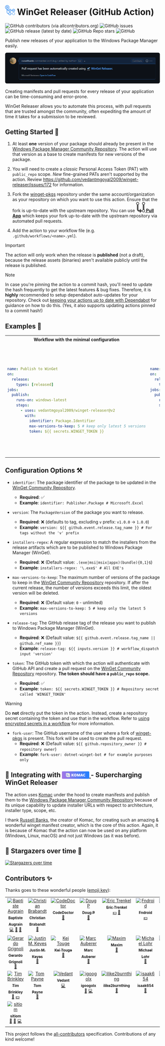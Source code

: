 <h1> <img src="https://github.com/vedantmgoyal2009/winget-releaser/blob/main/.github/github-actions-logo.png" width="32" height="32" alt="Logo" /> WinGet Releaser (GitHub Action) </h1>

![GitHub contributors (via allcontributors.org)][github-all-contributors-badge]
![GitHub issues][github-issues-badge]
![GitHub release (latest by date)][github-release-badge]
![GitHub Repo stars][github-repo-stars-badge]
![GitHub][github-license-badge]

Publish new releases of your application to the Windows Package Manager easily.

![pr-example-screenshot][pr-screenshot-image]

Creating manifests and pull requests for every release of your application can be time-consuming and error-prone.

WinGet Releaser allows you to automate this process, with pull requests that are trusted amongst the community, often
expediting the amount of time it takes for a submission to be reviewed.

## Getting Started 🚀

1. At least **one** version of your package should already be present in the
   [Windows Package Manager Community Repository][winget-pkgs-repo]. The action will use that version as a base to create manifests for new versions of the package.

2. You will need to create a _classic_ Personal Access Token (PAT) with `public_repo` scope. _New_ fine-grained PATs aren't supported by the action. Review https://github.com/vedantmgoyal2009/winget-releaser/issues/172 for information.

3. Fork the [winget-pkgs][winget-pkgs-repo] repository under the same account/organization as your repository on which
   you want to use this action. Ensure that the fork is up-to-date with the upstream repository. You can use **[<img src="https://github.com/vedantmgoyal2009/winget-releaser/blob/main/.github/pull-app-logo.svg" valign="bottom"/> Pull App][pull-app-auto-update-forks]** which keeps your fork up-to-date with the upstream repository via automated pull requests.

4. Add the action to your workflow file (e.g. `.github/workflows/<name>.yml`).

> [!IMPORTANT]
> The action will only work when the release is **published** (not a draft), because the release assets (binaries) aren't available publicly until the release is published.

> [!NOTE]
> In case you're pinning the action to a commit hash, you'll need to update the hash frequently to get the latest features & bug fixes. Therefore, it is **highly** recommended to setup dependabot auto-updates for your repository. Check out [keeping your actions up to date with Dependabot][dependabot-setup-guide] for guidance on how to do this. (Yes, it also supports updating actions pinned to a commit hash!)

## Examples 📝

<table>
<tr>
<th align="center"> Workflow with the minimal configuration </th>
<th align="center"> Workflow with a filter to only publish .exe files </th>
<th align="center"> Workflow to publish multiple packages </th>
<th align="center"> Workflow with implementation of custom package version </th>
</tr>
<tr>
<td>

```yaml
name: Publish to WinGet
on:
  release:
    types: [released]
jobs:
  publish:
    runs-on: windows-latest
    steps:
      - uses: vedantmgoyal2009/winget-releaser@v2
        with:
          identifier: Package.Identifier
          max-versions-to-keep: 5 # keep only latest 5 versions
          token: ${{ secrets.WINGET_TOKEN }}
```

</td>
<td>

```yaml
name: Publish to WinGet
on:
  release:
    types: [released]
jobs:
  publish:
    runs-on: windows-latest
    steps:
      - uses: vedantmgoyal2009/winget-releaser@v2
        with:
          identifier: Package.Identifier
          installers-regex: '\.exe$' # Only .exe files
          token: ${{ secrets.WINGET_TOKEN }}
```

</td>
<td>

```yaml
name: Publish to WinGet
on:
  release:
    types: [released]
jobs:
  publish:
    runs-on: windows-latest
    steps:
      - name: Publish X to WinGet
        uses: vedantmgoyal2009/winget-releaser@v2
        with:
          identifier: Package.Identifier<X>
          installers-regex: '\.exe$' # Only .exe files
          token: ${{ secrets.WINGET_TOKEN }}
      - name: Publish Y to WinGet
        uses: vedantmgoyal2009/winget-releaser@v2
        with:
          identifier: Package.Identifier<Y>
          installers-regex: '\.msi$' # Only .msi files
          token: ${{ secrets.WINGET_TOKEN }}
```

</td>
<td>

```yaml
name: Publish to WinGet
on:
  release:
    types: [released]
jobs:
  publish:
    runs-on: windows-latest
    steps:
      - name: Get version
        id: get-version
        run: |
          # Finding the version from release name
          $VERSION="${{ github.event.release.name }}" -replace '^.*/ '
          "version=$VERSION" >> $env:GITHUB_OUTPUT
        shell: pwsh
      - uses: vedantmgoyal2009/winget-releaser@v2
        with:
          identifier: Package.Identifier
          version: ${{ steps.get-version.outputs.version }}
          token: ${{ secrets.WINGET_TOKEN }}
```

</td>
</tr>
</table>

## Configuration Options ⚒️

- `identifier`: The package identifier of the package to be updated in the [WinGet Community Repository][winget-pkgs-repo].

  - **Required**: ✅
  - **Example**: `identifier: Publisher.Package # Microsoft.Excel`

- `version`: The `PackageVersion` of the package you want to release.

  - **Required**: ❌ (defaults to tag, excluding `v` prefix: `v1.0.0` -> `1.0.0`)
  - **Example**: `version: ${{ github.event.release.tag_name }} # For tags without the 'v' prefix`

- `installers-regex`: A regular expression to match the installers from the release artifacts which are to be published to Windows Package
  Manager (WinGet).

  - **Required**: ❌ (Default value: `.(exe|msi|msix|appx)(bundle){0,1}$`)
  - **Example**: `installers-regex: '\.exe$' # All EXE's`

- `max-versions-to-keep`: The maximum number of versions of the package to keep in the [WinGet Community Repository][winget-pkgs-repo] repository. If after the current release, the number of versions exceeds this limit, the oldest version will be deleted.

  - **Required**: ❌ (Default value: `0` - unlimited)
  - **Example**: `max-versions-to-keep: 5 # keep only the latest 5 versions`

- `release-tag`: The GitHub release tag of the release you want to publish to Windows Package Manager (WinGet).

  - **Required**: ❌ (Default value: `${{ github.event.release.tag_name || github.ref_name }}`)
  - **Example**: `release-tag: ${{ inputs.version }} # workflow_dispatch input 'version'`

- `token`: The GitHub token with which the action will authenticate with GitHub API and create a pull request on the [WinGet Community Repository][winget-pkgs-repo] repository. **The token should have a `public_repo` scope.**

  - **Required**: ✅
  - **Example**: `token: ${{ secrets.WINGET_TOKEN }} # Repository secret called 'WINGET_TOKEN'`

> [!WARNING]
> Do **not** directly put the token in the action. Instead, create a repository secret containing the token and use that in the workflow. Refer to [using encrypted secrets in a workflow][gh-encrypted-secrets] for more information.

- `fork-user`: The GitHub username of the user where a fork of [winget-pkgs][winget-pkgs-repo] is present. This
  fork will be used to create the pull request.
  - **Required**: ❌ (Default value: `${{ github.repository_owner }} # repository owner`)
  - **Example**: `fork-user: dotnet-winget-bot # for example purposes only`

<h2> 🚀 Integrating with <a href="https://github.com/russellbanks/Komac"> <img src="https://github.com/vedantmgoyal2009/winget-releaser/blob/main/.github/komac-logo.svg" height="24px" style="vertical-align:bottom" alt="Komac logo" /> </a> - Supercharging WinGet Releaser </h1>

The action uses [Komac][komac-repo] under the hood to create manifests and publish them to the [Windows Package Manager Community Repository][winget-pkgs-repo] because of its unique capability to update installer URLs with respect to architecture, installer type, scope, etc.

I thank [Russell Banks][russellbanks-github-profile], the creator of Komac, for creating such an amazing & wonderful winget manifest creator, which is the core of this action. Again, it is because of Komac that the action can now be used on any platform (Windows, Linux, macOS) and not just Windows (as it was before).

## 🌟 Stargazers over time 👀

[![Stargazers over time](https://starchart.cc/vedantmgoyal2009/winget-releaser.svg)](https://starchart.cc/vedantmgoyal2009/winget-releaser)

## Contributors ✨

Thanks goes to these wonderful people ([emoji key](https://allcontributors.org/docs/en/emoji-key)):

<!-- ALL-CONTRIBUTORS-LIST:START - Do not remove or modify this section -->
<!-- prettier-ignore-start -->
<!-- markdownlint-disable -->
<table>
  <tbody>
    <tr>
      <td align="center" valign="top" width="14.28%"><a href="https://github.com/daiyam"><img src="https://avatars.githubusercontent.com/u/587742?v=4?s=90" width="90px;" alt="Baptiste Augrain"/><br /><sub><b>Baptiste Augrain</b></sub></a><br /><a href="https://github.com/vedantmgoyal2009/winget-releaser/commits?author=daiyam" title="Code">💻</a> <a href="#ideas-daiyam" title="Ideas, Planning, & Feedback">🤔</a> <a href="https://github.com/vedantmgoyal2009/winget-releaser/issues?q=author%3Adaiyam" title="Bug reports">🐛</a></td>
      <td align="center" valign="top" width="14.28%"><a href="http://blog.256bit.org"><img src="https://avatars.githubusercontent.com/u/244927?v=4?s=90" width="90px;" alt="Christian Brabandt"/><br /><sub><b>Christian Brabandt</b></sub></a><br /><a href="https://github.com/vedantmgoyal2009/winget-releaser/issues?q=author%3Achrisbra" title="Bug reports">🐛</a></td>
      <td align="center" valign="top" width="14.28%"><a href="https://linwood.dev"><img src="https://avatars.githubusercontent.com/u/20452814?v=4?s=90" width="90px;" alt="CodeDoctor"/><br /><sub><b>CodeDoctor</b></sub></a><br /><a href="https://github.com/vedantmgoyal2009/winget-releaser/issues?q=author%3ACodeDoctorDE" title="Bug reports">🐛</a></td>
      <td align="center" valign="top" width="14.28%"><a href="https://github.com/doug24"><img src="https://avatars.githubusercontent.com/u/17227248?v=4?s=90" width="90px;" alt="Doug P"/><br /><sub><b>Doug P</b></sub></a><br /><a href="https://github.com/vedantmgoyal2009/winget-releaser/issues?q=author%3Adoug24" title="Bug reports">🐛</a></td>
      <td align="center" valign="top" width="14.28%"><a href="http://erictrenkel.com"><img src="https://avatars.githubusercontent.com/u/7342321?v=4?s=90" width="90px;" alt="Eric Trenkel"/><br /><sub><b>Eric Trenkel</b></sub></a><br /><a href="#financial-bostrot" title="Financial">💵</a> <a href="https://github.com/vedantmgoyal2009/winget-releaser/issues?q=author%3Abostrot" title="Bug reports">🐛</a></td>
      <td align="center" valign="top" width="14.28%"><a href="https://github.com/Fndroid"><img src="https://avatars.githubusercontent.com/u/16091562?v=4?s=90" width="90px;" alt="Fndroid"/><br /><sub><b>Fndroid</b></sub></a><br /><a href="#financial-fndroid" title="Financial">💵</a></td>
      <td align="center" valign="top" width="14.28%"><a href="https://github.com/dorssel"><img src="https://avatars.githubusercontent.com/u/17404029?v=4?s=90" width="90px;" alt="Frans van Dorsselaer"/><br /><sub><b>Frans van Dorsselaer</b></sub></a><br /><a href="#ideas-dorssel" title="Ideas, Planning, & Feedback">🤔</a></td>
    </tr>
    <tr>
      <td align="center" valign="top" width="14.28%"><a href="https://github.com/gerardog"><img src="https://avatars.githubusercontent.com/u/3901474?v=4?s=90" width="90px;" alt="Gerardo Grignoli"/><br /><sub><b>Gerardo Grignoli</b></sub></a><br /><a href="https://github.com/vedantmgoyal2009/winget-releaser/commits?author=gerardog" title="Documentation">📖</a></td>
      <td align="center" valign="top" width="14.28%"><a href="https://sink.io"><img src="https://avatars.githubusercontent.com/u/1359421?v=4?s=90" width="90px;" alt="Justin M. Keyes"/><br /><sub><b>Justin M. Keyes</b></sub></a><br /><a href="#ideas-justinmk" title="Ideas, Planning, & Feedback">🤔</a></td>
      <td align="center" valign="top" width="14.28%"><a href="https://github.com/sprout2000"><img src="https://avatars.githubusercontent.com/u/52094761?v=4?s=90" width="90px;" alt="Kei Touge"/><br /><sub><b>Kei Touge</b></sub></a><br /><a href="https://github.com/vedantmgoyal2009/winget-releaser/issues?q=author%3Asprout2000" title="Bug reports">🐛</a></td>
      <td align="center" valign="top" width="14.28%"><a href="http://www.marc-auberer.com"><img src="https://avatars.githubusercontent.com/u/59527509?v=4?s=90" width="90px;" alt="Marc Auberer"/><br /><sub><b>Marc Auberer</b></sub></a><br /><a href="https://github.com/vedantmgoyal2009/winget-releaser/issues?q=author%3Amarcauberer" title="Bug reports">🐛</a></td>
      <td align="center" valign="top" width="14.28%"><a href="https://www.maximmax42.ru"><img src="https://avatars.githubusercontent.com/u/2225711?v=4?s=90" width="90px;" alt="Maxim"/><br /><sub><b>Maxim</b></sub></a><br /><a href="https://github.com/vedantmgoyal2009/winget-releaser/issues?q=author%3Amaximmax42" title="Bug reports">🐛</a></td>
      <td align="center" valign="top" width="14.28%"><a href="https://lohr.dev"><img src="https://avatars.githubusercontent.com/u/3979930?v=4?s=90" width="90px;" alt="Michael Lohr"/><br /><sub><b>Michael Lohr</b></sub></a><br /><a href="https://github.com/vedantmgoyal2009/winget-releaser/commits?author=michidk" title="Documentation">📖</a></td>
      <td align="center" valign="top" width="14.28%"><a href="http://russell.bandev.uk"><img src="https://avatars.githubusercontent.com/u/74878137?v=4?s=90" width="90px;" alt="Russell Banks"/><br /><sub><b>Russell Banks</b></sub></a><br /><a href="#ideas-russellbanks" title="Ideas, Planning, & Feedback">🤔</a> <a href="https://github.com/vedantmgoyal2009/winget-releaser/commits?author=russellbanks" title="Documentation">📖</a></td>
    </tr>
    <tr>
      <td align="center" valign="top" width="14.28%"><a href="https://github.com/trbrink"><img src="https://avatars.githubusercontent.com/u/1315577?v=4?s=90" width="90px;" alt="Tim Brinkley"/><br /><sub><b>Tim Brinkley</b></sub></a><br /><a href="https://github.com/vedantmgoyal2009/winget-releaser/issues?q=author%3Atrbrink" title="Bug reports">🐛</a> <a href="#financial-trbrink" title="Financial">💵</a></td>
      <td align="center" valign="top" width="14.28%"><a href="https://github.com/twpayne"><img src="https://avatars.githubusercontent.com/u/6942?v=4?s=90" width="90px;" alt="Tom Payne"/><br /><sub><b>Tom Payne</b></sub></a><br /><a href="https://github.com/vedantmgoyal2009/winget-releaser/issues?q=author%3Atwpayne" title="Bug reports">🐛</a></td>
      <td align="center" valign="top" width="14.28%"><a href="https://bittu.eu.org"><img src="https://avatars.githubusercontent.com/u/83997633?v=4?s=90" width="90px;" alt="Vedant"/><br /><sub><b>Vedant</b></sub></a><br /><a href="https://github.com/vedantmgoyal2009/winget-releaser/commits?author=vedantmgoyal2009" title="Code">💻</a></td>
      <td align="center" valign="top" width="14.28%"><a href="https://github.com/igoogolx"><img src="https://avatars.githubusercontent.com/u/27353191?v=4?s=90" width="90px;" alt="igoogolx"/><br /><sub><b>igoogolx</b></sub></a><br /><a href="https://github.com/vedantmgoyal2009/winget-releaser/issues?q=author%3Aigoogolx" title="Bug reports">🐛</a> <a href="https://github.com/vedantmgoyal2009/winget-releaser/commits?author=igoogolx" title="Code">💻</a></td>
      <td align="center" valign="top" width="14.28%"><a href="https://github.com/ilike2burnthing"><img src="https://avatars.githubusercontent.com/u/59480337?v=4?s=90" width="90px;" alt="ilike2burnthing"/><br /><sub><b>ilike2burnthing</b></sub></a><br /><a href="https://github.com/vedantmgoyal2009/winget-releaser/issues?q=author%3Ailike2burnthing" title="Bug reports">🐛</a></td>
      <td align="center" valign="top" width="14.28%"><a href="https://github.com/isaak654"><img src="https://avatars.githubusercontent.com/u/12372772?v=4?s=90" width="90px;" alt="isaak654"/><br /><sub><b>isaak654</b></sub></a><br /><a href="https://github.com/vedantmgoyal2009/winget-releaser/issues?q=author%3Aisaak654" title="Bug reports">🐛</a></td>
      <td align="center" valign="top" width="14.28%"><a href="https://github.com/repolevedavaj"><img src="https://avatars.githubusercontent.com/u/3026221?v=4?s=90" width="90px;" alt="repolevedavaj"/><br /><sub><b>repolevedavaj</b></sub></a><br /><a href="https://github.com/vedantmgoyal2009/winget-releaser/issues?q=author%3Arepolevedavaj" title="Bug reports">🐛</a></td>
    </tr>
    <tr>
      <td align="center" valign="top" width="14.28%"><a href="https://github.com/sitiom"><img src="https://avatars.githubusercontent.com/u/56180050?v=4?s=90" width="90px;" alt="sitiom"/><br /><sub><b>sitiom</b></sub></a><br /><a href="https://github.com/vedantmgoyal2009/winget-releaser/commits?author=sitiom" title="Documentation">📖</a> <a href="https://github.com/vedantmgoyal2009/winget-releaser/issues?q=author%3Asitiom" title="Bug reports">🐛</a> <a href="https://github.com/vedantmgoyal2009/winget-releaser/commits?author=sitiom" title="Code">💻</a></td>
    </tr>
  </tbody>
</table>

<!-- markdownlint-restore -->
<!-- prettier-ignore-end -->

<!-- ALL-CONTRIBUTORS-LIST:END -->

This project follows the [all-contributors](https://github.com/all-contributors/all-contributors) specification.
Contributions of any kind welcome!

[dependabot-setup-guide]: https://docs.github.com/en/code-security/dependabot/working-with-dependabot/keeping-your-actions-up-to-date-with-dependabot#example-dependabotyml-file-for-github-actions
[github-all-contributors-badge]: https://img.shields.io/github/all-contributors/vedantmgoyal2009/winget-releaser/main?logo=opensourceinitiative&logoColor=white
[github-issues-badge]: https://img.shields.io/github/issues/vedantmgoyal2009/winget-releaser?logo=target
[github-release-badge]: https://img.shields.io/github/v/release/vedantmgoyal2009/winget-releaser?logo=github
[github-repo-stars-badge]: https://img.shields.io/github/stars/vedantmgoyal2009/winget-releaser?logo=githubsponsors
[github-license-badge]: https://img.shields.io/github/license/vedantmgoyal2009/winget-releaser?logo=gnu
[pr-screenshot-image]: https://github.com/vedantmgoyal2009/winget-releaser/blob/main/.github/pull-request-by-action-example.png
[winget-pkgs-repo]: https://github.com/microsoft/winget-pkgs
[komac-repo]: https://github.com/russellbanks/komac
[russellbanks-github-profile]: https://github.com/russellbanks
[pull-app-auto-update-forks]: https://github.com/wei/pull
[gh-encrypted-secrets]: https://docs.github.com/en/actions/security-guides/encrypted-secrets#using-encrypted-secrets-in-a-workflow
